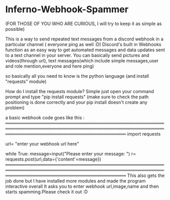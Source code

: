 # Inferno-Webhook-Spammer

(FOR THOSE OF YOU WHO ARE CURIOUS, I will try to keep it as simple as possible)

This is a way to send repeated text messages from a discord webhook in a particular channel ( everyone ping as well :D) 
Discord's built in Webhooks function as an easy way to get automated messages and data updates sent to a text channel in your server.
You can basically send pictures and videos(through url), text messages(which include simple messages,user and role mention,everyone and here ping)

so basically all you need to know is the python language (and install "requests" module)

How do I install the requests module?
Simple just open your command prompt and type "pip install requests" (make sure to check the path positioning is done correctly and your pip install doesn't create any problem)


a basic webhook code goes like this :
══════════════════════════════════════════════════════════════════════════════════════════════════════════════════════════════════════════
import requests 

url= "enter your webhook url here" 

while True:
   message=input("Please enter your message: ")
   r= requests.post(url,data={'content'=message})
══════════════════════════════════════════════════════════════════════════════════════════════════════════════════════════════════════════
This also gets the job done but I have installed more modules and made the program interactive overall
It asks you to enter webhook url,image,name and then starts spamming.Please check it out :D
   
   

